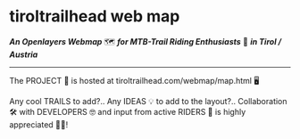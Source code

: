 tiroltrailhead web map
======================

***An Openlayers Webmap*** 🗺️ ***for MTB-Trail Riding Enthusiasts*** 🚵 ***in Tirol / Austria***
_______________________________________________________________________

The PROJECT 👷️ is hosted at tiroltrailhead.com/webmap/map.html 🖥

Any cool TRAILS to add?.. Any IDEAS 💡 to add to the layout?.. Collaboration 🛠️ with DEVELOPERS 🤓 and input from active RIDERS 🚴 is highly appreciated 🤟🏻!
